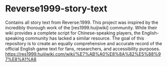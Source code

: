 # Reverse1999-story-text
Contains all story text from Reverse:1999.
This project was inspired by the incredibly thorough work of the [res1999.huijiwiki] community. While their wiki provides a complete script for Chinese-speaking players, the English-speaking community has lacked a similar resource. The goal of this repository is to create an equally comprehensive and accurate record of the official English game text for fans, researchers, and accessibility purposes.
https://res1999.huijiwiki.com/wiki/%E7%AB%A0%E8%8A%82%E5%88%97%E8%A1%A8
